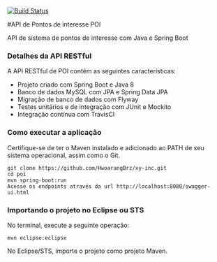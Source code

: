 [![Build Status](https://travis-ci.org/HwoarangBrz/xy-inc.svg?branch=master)](https://travis-ci.org/HwoarangBrz/xy-inc)

#API de  Pontos de interesse POI

API de sistema de pontos de interesse com Java e Spring Boot

### Detalhes da API RESTful
A API RESTful de POI contém as seguintes características:  
* Projeto criado com Spring Boot e Java 8
* Banco de dados MySQL com JPA e Spring Data JPA
* Migração de banco de dados com Flyway
* Testes unitários e de integração com JUnit e Mockito
* Integração contínua com TravisCI

### Como executar a aplicação
Certifique-se de ter o Maven instalado e adicionado ao PATH de seu sistema operacional, assim como o Git.
```
git clone https://github.com/HwoarangBrz/xy-inc.git
cd poi
mvn spring-boot:run
Acesse os endpoints através da url http://localhost:8080/swagger-ui.html
```
### Importando o projeto no Eclipse ou STS
No terminal, execute a seguinte operação:
```
mvn eclipse:eclipse
```
No Eclipse/STS, importe o projeto como projeto Maven.
	